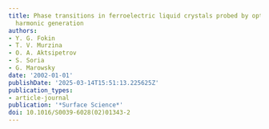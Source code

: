 ```yaml
---
title: Phase transitions in ferroelectric liquid crystals probed by optical second
  harmonic generation
authors:
- Y. G. Fokin
- T. V. Murzina
- O. A. Aktsipetrov
- S. Soria
- G. Marowsky
date: '2002-01-01'
publishDate: '2025-03-14T15:51:13.225625Z'
publication_types:
- article-journal
publication: '*Surface Science*'
doi: 10.1016/S0039-6028(02)01343-2
---
```


